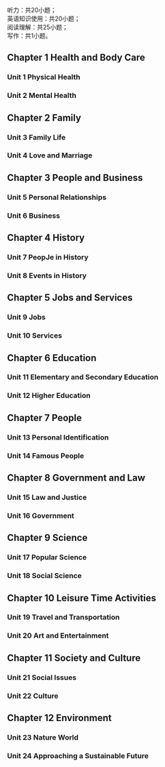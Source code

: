 听力：共20小题；<br />
英语知识使用：共20小题；<br />
阅读理解：共25小题；<br />
写作：共1小题。

## Chapter 1 Health and Body Care
### Unit 1 Physical Health
### Unit 2 Mental Health

## Chapter 2 Family
### Unit 3 Family Life
### Unit 4 Love and Marriage

## Chapter 3 People and Business
### Unit 5 Personal Relationships
### Unit 6 Business

## Chapter 4 History
### Unit 7 PeopJe in History
### Unit 8 Events in History

## Chapter 5 Jobs and Services
### Unit 9 Jobs
### Unit 10 Services

## Chapter 6 Education
### Unit 11 Elementary and Secondary Education
### Unit 12 Higher Education

## Chapter 7 People
### Unit 13 Personal Identification
### Unit 14 Famous People

## Chapter 8 Government and Law
### Unit 15 Law and Justice
### Unit 16 Government

## Chapter 9 Science
### Unit 17 Popular Science
### Unit 18 Social Science

## Chapter 10 Leisure Time Activities
### Unit 19 Travel and Transportation
### Unit 20 Art and Entertainment

## Chapter 11 Society and Culture
### Unit 21 Social Issues
### Unit 22 Culture

## Chapter 12 Environment
### Unit 23 Nature World
### Unit 24 Approaching a Sustainable Future
